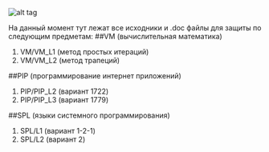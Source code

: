 ![alt tag](http://s5.pikabu.ru/post_img/2015/04/21/11/1429639209_944006780.jpg)

На данный момент тут лежат все исходники и .doc файлы для защиты по следующим предметам:
##VM (вычислительная математика)
1. VM/VM_L1 (метод простых итераций)
2. VM/VM_L2 (метод трапеций)

##PIP (программирование интернет приложений)
1. PIP/PIP_L2 (вариант 1722)
2. PIP/PIP_L3 (вариант 1779)

##SPL (языки системного программирования)
1. SPL/L1 (вариант 1-2-1)
2. SPL/L2 (вариант 2)
